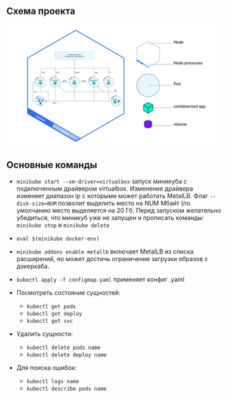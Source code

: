 ## Схема проекта
![alt text](https://raw.githubusercontent.com/levensta/minikube-services/master/cluster-schema.jpg)

## Основные команды
- `minikube start --vm-driver=virtualbox` запуск миникуба с подключенным драйвером virtualbox. Изменение драйвера изменяет диапазон ip с которыми может работать MetalLB. Флаг `--disk-size=NUM` позволит выделить место на NUM Мбайт (по умолчанию место выделяется на 20 Гб.
Перед запуском желательно убедиться, что миникуб уже не запущен и прописать команды: `minikube stop` и `minikube delete`

- `eval $(minikube docker-env)`

- `minikube addons enable metallb` включает MetalLB из списка расширений, но может достичь ограничения загрузки образов с докерхаба.

- `kubectl apply -f configmap.yaml` применяет конфиг .yaml

- Посмотреть состояние сущностей:
	* `kubectl get pods`
	* `kubectl get deploy`
	* `kubectl get svc`

- Удалить сущности:
	* `kubectl delete pods name`
	* `kubectl delete deploy name`

- Для поиска ошибок:
	* `kubectl logs name`
	* `kubectl describe pods name`
